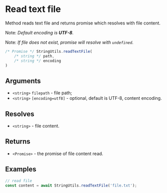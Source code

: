 Read text file
==============

Method reads text file and returns promise which resolves with file content.

Note: *Default encoding is **UTF-8**.*

Note: *If file does not exist, promise will resolve with `undefined`.*

```js
/* Promise */ StringUtils.readTextFile(
	/* string */ path,
	/* string */ encoding
)
```


Arguments
---------

* `<string>` `filepath` - file path;
* `<string>` `[encoding=utf8]` - optional, default is UTF-8, content encoding.


Resolves
--------

* `<string>` - file content.


Returns
-------

* `<Promise>` - the promise of file content read.


Examples
--------

```js
// read file
const content = await StringUtils.readTextFile('file.txt');
```
